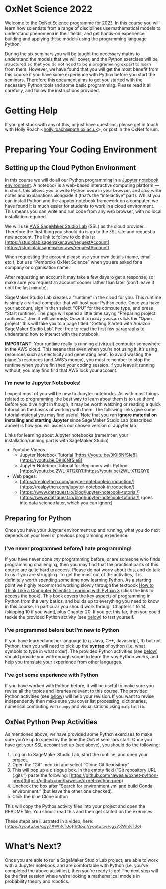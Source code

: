 # OxNet Science 2022

Welcome to the OxNet Science programme for 2022. In this course you will learn how scientists from a range of disciplines use mathematical models to understand phenomena in their fields, and get hands-on experience building and applying these models using the programming language Python. 

During the six seminars you will be taught the necessary maths to understand the models that we will cover, and the Python exercises will be structured so that you do not need to be a programming expert to learn from them. However, we have found that you will get the most benefit from this course if you have some experience with Python before you start the seminars. Therefore this document aims to get you started with the necessary Python tools and some basic programming. Please read it all carefully, and follow the instructions provided.

# Getting Help

If you get stuck with any of this, or just have questions, please get in touch with Holly Roach <[holly.roach@path.ox.ac.uk](mailto:Holly%20Roach%20%3Cholly.roach%40path.ox.ac.uk%3E)>, or post in the OxNet forum.

# Preparing Your Coding Environment

## Setting up the Cloud Python Environment

In this course we will do all our Python programming in a [Jupyter notebook environment](https://jupyter.org). A notebook is a web-based interactive computing platform — in short, this allows you to write Python code in your browser, and also write notes and explanations alongside it (that’s the “interactive” part). Whilst you can install Python and the Jupyter notebook framework on a computer, we have found it is much easier for students to work in a cloud environment. This means you can write and run code from any web browser, with no local installation required.

We will use [AWS SageMaker Studio Lab](https://studiolab.sagemaker.aws) (SSL) as the cloud provider. Therefore the first thing you should do is go to the SSL site and request a new account. The link to follow to do this is: [https://studiolab.sagemaker.aws/requestAccount](https://studiolab.sagemaker.aws/requestAccount) 

When requesting the account please use your own details (name, email etc.), but use “Pembroke OxNet Science” when you are asked for a company or organisation name.

After requesting an account it may take a few days to get a response, so make sure you request an account sooner rather than later (don’t leave it until the last minute). 

SageMaker Studio Lab creates a “runtime” in the cloud for you. This runtime is simply a virtual computer that will host your Python code. Once you have your account, sign in then select “CPU” for the compute type, and press “Start runtime”.  The page will spend a little time saying “Preparing project runtime...” then it will be ready. Once it is ready you can click the “Open project” this will take you to a page titled “Getting Started with Amazon SageMaker Studio Lab”. Feel free to read the first few paragraphs to understand how to interact with the notebook.

**IMPORTANT**: Your runtime really is running a (virtual) computer somewhere in the AWS cloud. This means that even when you’re not using it, it’s using resources such as electricity and generating heat. To avoid wasting the planet’s resources (and AWS’s money), you must remember to stop the runtime when you’ve finished your coding session. If you leave it running without, you may find find that AWS lock your account.

### I’m new to Jupyter Notebooks!

I expect most of you will be new to Jupyter notebooks. As with most things related to programming, the best way to learn about them is to use them! Before you dive right in though, it may be worth watching or reading a quick tutorial on the basics of working with them. The following links give some tutorial material you may find useful. Note that you can **ignore material on installing and starting Jupyter** since SageMaker Studio Lab (described above) is how you will access our chosen version of Jupyter lab. 

Links for learning about Jupyter notebooks (remember, your installation/running part is with SageMaker Studio)

- Youtube Videos
    - Jupyter Notebook Tutorial [https://youtu.be/DKiI6NfSIe8](https://youtu.be/DKiI6NfSIe8)
    - Jupyter Notebook Tutorial for Beginners with Python: [https://youtu.be/2WL-XTl2QYI](https://youtu.be/2WL-XTl2QYI)
- Web pages:
    - [https://realpython.com/jupyter-notebook-introduction/](https://realpython.com/jupyter-notebook-introduction/)
    - [https://www.dataquest.io/blog/jupyter-notebook-tutorial/](https://www.dataquest.io/blog/jupyter-notebook-tutorial/) (goes into data science later, which you can ignore)

## Preparing for Python

Once you have your Jupyter environment up and running, what you do next depends on your level of previous programming experience. 

### I’ve never programmed before/I hate programming!

If you have never done *any* programming before, or are someone who finds programming  challenging, then you may find that the practical parts of this course are quite hard to access. Please do not worry about this, and do talk to us if you are struggling. To get the most out of the activities, it is definitely worth spending some time now learning Python. As a starting point we highly recommend working slowly through the textbook [How to Think Like a Computer Scientist: Learning with Python 3](https://openbookproject.net/thinkcs/python/english3e/) (click the link to access the book). This book covers the key aspects of programming in Python from the very basics, and builds up to everything you need to know in this course.  In particular you should work through Chapters 1 to 14 (skipping 10 if you want), plus Chapter 20. If you get this far, then you could tackle the provided Python activity (see [below](https://github.com/hawesie/oxnet-science/blob/main/OxNet%20Science%202022%20Prep.md#oxnet-python-prep-activities)) to test yourself.

### I’ve programmed before but I’m new to Python

If you have learned another language (e.g. Java, C++, Javascript, R) but not Python, then you will need to pick up the **syntax** of python (i.e. what symbols to type in what order). The provided Python activities (see [below](https://github.com/hawesie/oxnet-science/blob/main/OxNet%20Science%202022%20Prep.md#oxnet-python-prep-activities)) should provide you with enough scope to learn the way Python works, and help you translate your experience from other languages.

### I’ve got some experience with Python

If you have worked with Python before, it will be useful to make sure you revise all the topics and libraries relevant to this course.  The provided Python activities (see [below](https://github.com/hawesie/oxnet-science/blob/main/OxNet%20Science%202022%20Prep.md#oxnet-python-prep-activities)) will help your revision. If you want to revise independently then make sure you cover list processing, dictionaries, numerical computing with `numpy` and visualisations using `matplotlib`.

## OxNet Python Prep Activities

As mentioned above, we have provided some Python exercises to make sure you’re up to speed by the time the OxNet seminars start. Once you have got your SSL account set up (see above), you should do the following:

1. Log on to SageMaker Studio Lab, start the runtime, and open your project.
2. Open the “Git” mention and select “Clone Git Repository”
3. This will pop up a dialogue box. In the empty field (”Git repository URL (.git):”) paste the following: [https://github.com/hawesie/oxnet-python-prep](https://github.com/hawesie/oxnet-python-prep)
4. Uncheck the box after “Search for environment.yml and build Conda environment.” (but leave the other one checked).
5. Click the blue Clone button

This will copy the Python activity files into your project and open the README file. You should read this and then get started on the exercises.

These steps are illustrated in a video, here: [https://youtu.be/qgy7XWhXT6o](https://youtu.be/qgy7XWhXT6o)

# What’s Next?

Once you are able to run a SageMaker Studio Lab project, are able to work with a Jupyter notebook, and are comfortable with Python (i.e. you've completed the above activities), then you’re ready to go! The next step will be the first session where we’re looking a mathematical models in probability theory and robotics.
